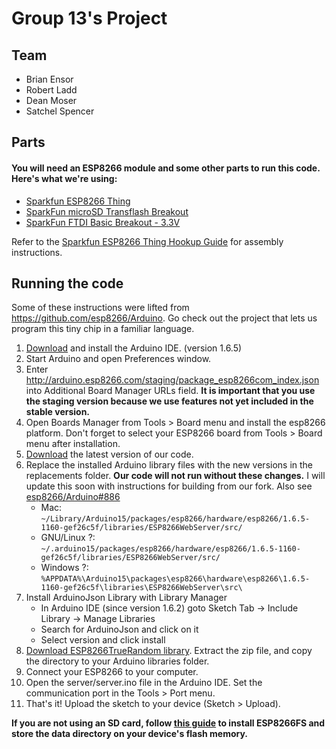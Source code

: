 # Group 13's Project

## Team
* Brian Ensor
* Robert Ladd
* Dean Moser
* Satchel Spencer

## Parts
#### You will need an ESP8266 module and some other parts to run this code. Here's what we're using:
* [Sparkfun ESP8266 Thing](https://www.sparkfun.com/products/13231)
* [SparkFun microSD Transflash Breakout](https://www.sparkfun.com/products/544)
* [SparkFun FTDI Basic Breakout - 3.3V](https://www.sparkfun.com/products/9873)

Refer to the [Sparkfun ESP8266 Thing Hookup Guide](https://learn.sparkfun.com/tutorials/esp8266-thing-hookup-guide/) for assembly instructions.

## Running the code
Some of these instructions were lifted from https://github.com/esp8266/Arduino. Go check out the project that lets us program this tiny chip in a familiar language.

1. [Download](https://www.arduino.cc/en/main/software) and install the Arduino IDE. (version 1.6.5)
2. Start Arduino and open Preferences window.
3. Enter http://arduino.esp8266.com/staging/package_esp8266com_index.json into Additional Board Manager URLs field. **It is important that you use the staging version because we use features not yet included in the stable version.**
4. Open Boards Manager from Tools > Board menu and install the esp8266 platform. Don't forget to select your ESP8266 board from Tools > Board menu after installation.
5. [Download](https://github.com/satchelspencer/13/archive/master.zip) the latest version of our code.
6. Replace the installed Arduino library files with the new versions in the replacements folder. **Our code will not run without these changes.** I will update this soon with instructions for building from our fork. Also see [esp8266/Arduino#886](https://github.com/esp8266/Arduino/pull/886)
   * Mac: ````~/Library/Arduino15/packages/esp8266/hardware/esp8266/1.6.5-1160-gef26c5f/libraries/ESP8266WebServer/src/````
   * GNU/Linux ?: ````~/.arduino15/packages/esp8266/hardware/esp8266/1.6.5-1160-gef26c5f/libraries/ESP8266WebServer/src/````
   * Windows ?: ````%APPDATA%\Arduino15\packages\esp8266\hardware\esp8266\1.6.5-1160-gef26c5f\libraries\ESP8266WebServer\src\````
7. Install ArduinoJson Library with Library Manager
    - In Arduino IDE (since version 1.6.2) goto Sketch Tab -> Include Library -> Manage Libraries 
    - Search for ArduinoJson and click on it 
    - Select version and click install
8. [Download ESP8266TrueRandom library](https://github.com/marvinroger/ESP8266TrueRandom/archive/master.zip). Extract the zip file, and copy the directory to your Arduino libraries folder.
9. Connect your ESP8266 to your computer.
10. Open the server/server.ino file in the Arduino IDE. Set the communication port in the Tools > Port menu.
11. That's it! Upload the sketch to your device (Sketch > Upload).

**If you are not using an SD card, follow [this guide](http://arduino.esp8266.com/versions/1.6.5-1160-gef26c5f/doc/reference.html#uploading-files-to-file-system) to install ESP8266FS and store the data directory on your device's flash memory.**
